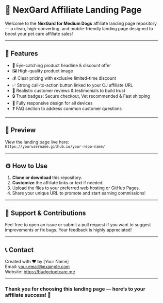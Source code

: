 # 🐾 NexGard Affiliate Landing Page

Welcome to the **NexGard for Medium Dogs** affiliate landing page repository — a clean, high-converting, and mobile-friendly landing page designed to boost your pet care affiliate sales!

---

## 🚀 Features

- 🎯 Eye-catching product headline & discount offer  
- 🖼️ High-quality product image  
- 💰 Clear pricing with exclusive limited-time discount  
- ✅ Strong call-to-action button linked to your CJ affiliate URL  
- 🌟 Realistic customer reviews & testimonials to build trust  
- 🔒 Trust badges: Secure checkout, Vet recommended & Fast shipping  
- 📱 Fully responsive design for all devices  
- ❓ FAQ section to address common customer questions

---

## 🎨 Preview

View the landing page live here:  
`https://yourusername.github.io/your-repo-name/`

---

## ⚙️ How to Use

1. **Clone or download** this repository.  
2. **Customize** the affiliate links or text if needed.  
3. Upload the files to your preferred web hosting or GitHub Pages.  
4. Share your unique URL to promote and start earning commissions!  

---

## 🤝 Support & Contributions

Feel free to open an issue or submit a pull request if you want to suggest improvements or fix bugs. Your feedback is highly appreciated!

---

## 📞 Contact

Created with ❤️ by [Your Name]  
Email: your.email@example.com  
Website: https://budgetpetcare.me

---

### Thank you for choosing this landing page — here’s to your affiliate success! 🎉

